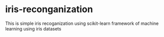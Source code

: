 # iris-reconganization
This is simple iris recoganization using scikit-learn framework of machine learning using iris datasets
